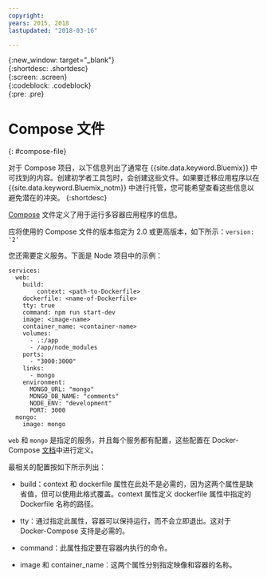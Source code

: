 ```yaml
---
copyright:
years: 2015, 2018
lastupdated: "2018-03-16"

---
```


{:new_window: target="_blank"}  
{:shortdesc: .shortdesc}  
{:screen: .screen}  
{:codeblock: .codeblock}  
{:pre: .pre}  

# Compose 文件
{: #compose-file}

对于 Compose 项目，以下信息列出了通常在 {{site.data.keyword.Bluemix}} 中可找到的内容。创建初学者工具包时，会创建这些文件。如果要迁移应用程序以在 {{site.data.keyword.Bluemix_notm}} 中进行托管，您可能希望查看这些信息以避免潜在的冲突。
{:shortdesc}

[Compose](https://docs.docker.com/compose/overview/) 文件定义了用于运行多容器应用程序的信息。

应将使用的 Compose 文件的版本指定为 2.0 或更高版本，如下所示：`version: '2'`

您还需要定义服务。下面是 Node 项目中的示例：
```
services:
  web:
    build:
    	context: <path-to-Dockerfile>
	dockerfile: <name-of-Dockerfile>
    tty: true
    command: npm run start-dev
    image: <image-name>
    container_name: <container-name>
    volumes:
      - .:/app
      - /app/node_modules
    ports:
      - "3000:3000"
    links:
      - mongo
    environment:
      MONGO_URL: "mongo"
      MONGO_DB_NAME: "comments"
      NODE_ENV: "development"
      PORT: 3000
  mongo:
    image: mongo
```

`web` 和 `mongo` 是指定的服务，并且每个服务都有配置，这些配置在 Docker-Compose [文档](https://docs.docker.com/compose/compose-file/compose-file-v2/)中进行定义。

最相关的配置按如下所示列出：

* build：context 和 dockerfile 属性在此处不是必需的，因为这两个属性是缺省值，但可以使用此格式覆盖。context 属性定义 dockerfile 属性中指定的 Dockerfile 名称的路径。

* tty：通过指定此属性，容器可以保持运行，而不会立即退出。这对于 Docker-Compose 支持是必需的。

* command：此属性指定要在容器内执行的命令。

* image 和 container_name：这两个属性分别指定映像和容器的名称。



